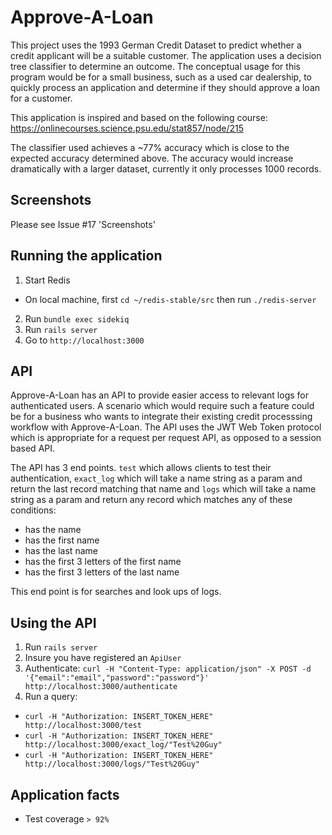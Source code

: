 # Approve-A-Loan

This project uses the 1993 German Credit Dataset to predict whether a credit applicant will be a suitable customer. The application uses a decision tree classifier to determine an outcome. The conceptual usage for this program would be for a small business, such as a used car dealership, to quickly process an application and determine if they should approve a loan for a customer.

This application is inspired and based on the following course: https://onlinecourses.science.psu.edu/stat857/node/215

The classifier used achieves a ~77% accuracy which is close to the expected accuracy determined above. The accuracy would increase dramatically with a larger dataset, currently it only processes 1000 records.

## Screenshots
Please see Issue #17 'Screenshots'

## Running the application

1. Start Redis
- On local machine, first `cd ~/redis-stable/src` then run `./redis-server`
2. Run `bundle exec sidekiq`
3. Run `rails server`
4. Go to `http://localhost:3000`

## API

Approve-A-Loan has an API to provide easier access to relevant logs for authenticated users. A scenario which would require such a feature could be for a business who wants to integrate their existing credit processsing workflow with Approve-A-Loan. The API uses the JWT Web Token protocol which is appropriate for a request per request API, as opposed to a session based API.

The API has 3 end points. `test` which allows clients to test their authentication, `exact_log` which will take a name string as a param and return the last record matching that name and `logs` which will take a name string as a param and return any record which matches any of these conditions:
- has the name
- has the first name
- has the last name
- has the first 3 letters of the first name
- has the first 3 letters of the last name

This end point is for searches and look ups of logs.

## Using the API

1. Run `rails server`
2. Insure you have registered an `ApiUser`
3. Authenticate: `curl -H "Content-Type: application/json" -X POST -d '{"email":"email","password":"password"}' http://localhost:3000/authenticate`
4. Run a query: 
- `curl -H "Authorization: INSERT_TOKEN_HERE" http://localhost:3000/test`
- `curl -H "Authorization: INSERT_TOKEN_HERE" http://localhost:3000/exact_log/"Test%20Guy"`
- `curl -H "Authorization: INSERT_TOKEN_HERE" http://localhost:3000/logs/"Test%20Guy"`

## Application facts
- Test coverage `> 92%`
